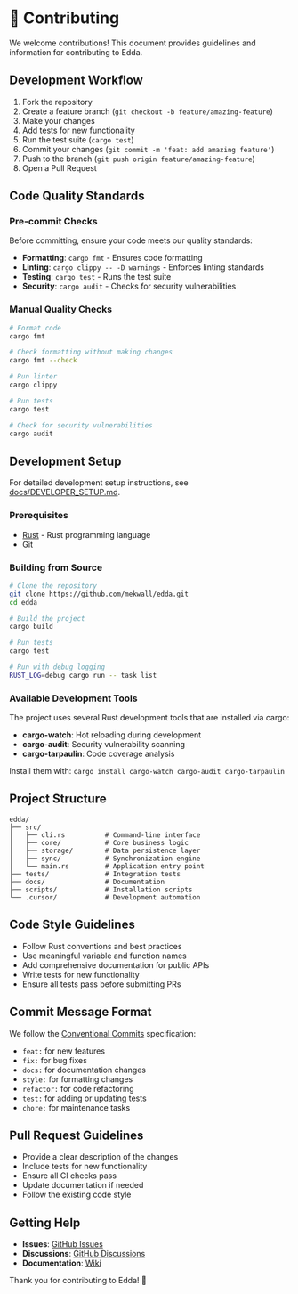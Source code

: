 # 🤝 Contributing

We welcome contributions! This document provides guidelines and information for contributing to Edda.

## Development Workflow

1. Fork the repository
2. Create a feature branch (`git checkout -b feature/amazing-feature`)
3. Make your changes
4. Add tests for new functionality
5. Run the test suite (`cargo test`)
6. Commit your changes (`git commit -m 'feat: add amazing feature'`)
7. Push to the branch (`git push origin feature/amazing-feature`)
8. Open a Pull Request

## Code Quality Standards

### Pre-commit Checks

Before committing, ensure your code meets our quality standards:

- **Formatting**: `cargo fmt` - Ensures code formatting
- **Linting**: `cargo clippy -- -D warnings` - Enforces linting standards
- **Testing**: `cargo test` - Runs the test suite
- **Security**: `cargo audit` - Checks for security vulnerabilities

### Manual Quality Checks

```bash
# Format code
cargo fmt

# Check formatting without making changes
cargo fmt --check

# Run linter
cargo clippy

# Run tests
cargo test

# Check for security vulnerabilities
cargo audit
```

## Development Setup

For detailed development setup instructions, see [docs/DEVELOPER_SETUP.md](docs/DEVELOPER_SETUP.md).

### Prerequisites

- [Rust](https://rustup.rs/) - Rust programming language
- Git

### Building from Source

```bash
# Clone the repository
git clone https://github.com/mekwall/edda.git
cd edda

# Build the project
cargo build

# Run tests
cargo test

# Run with debug logging
RUST_LOG=debug cargo run -- task list
```

### Available Development Tools

The project uses several Rust development tools that are installed via cargo:

- **cargo-watch**: Hot reloading during development
- **cargo-audit**: Security vulnerability scanning
- **cargo-tarpaulin**: Code coverage analysis

Install them with: `cargo install cargo-watch cargo-audit cargo-tarpaulin`

## Project Structure

```
edda/
├── src/
│   ├── cli.rs          # Command-line interface
│   ├── core/           # Core business logic
│   ├── storage/        # Data persistence layer
│   ├── sync/           # Synchronization engine
│   └── main.rs         # Application entry point
├── tests/              # Integration tests
├── docs/               # Documentation
├── scripts/            # Installation scripts
└── .cursor/            # Development automation
```

## Code Style Guidelines

- Follow Rust conventions and best practices
- Use meaningful variable and function names
- Add comprehensive documentation for public APIs
- Write tests for new functionality
- Ensure all tests pass before submitting PRs

## Commit Message Format

We follow the [Conventional Commits](https://www.conventionalcommits.org/) specification:

- `feat:` for new features
- `fix:` for bug fixes
- `docs:` for documentation changes
- `style:` for formatting changes
- `refactor:` for code refactoring
- `test:` for adding or updating tests
- `chore:` for maintenance tasks

## Pull Request Guidelines

- Provide a clear description of the changes
- Include tests for new functionality
- Ensure all CI checks pass
- Update documentation if needed
- Follow the existing code style

## Getting Help

- **Issues**: [GitHub Issues](https://github.com/mekwall/edda/issues)
- **Discussions**: [GitHub Discussions](https://github.com/mekwall/edda/discussions)
- **Documentation**: [Wiki](https://github.com/mekwall/edda/wiki)

Thank you for contributing to Edda! 🚀
